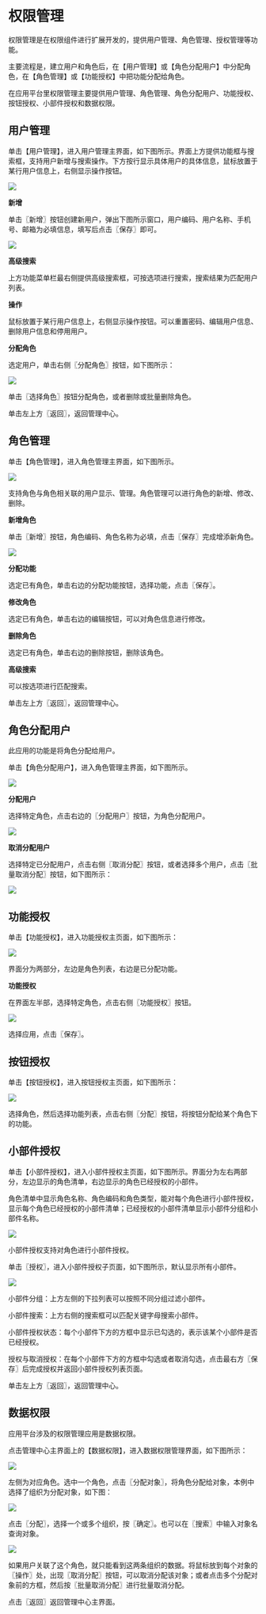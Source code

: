# 权限管理

权限管理是在权限组件进行扩展开发的，提供用户管理、角色管理、授权管理等功能。

主要流程是，建立用户和角色后，在【用户管理】或【角色分配用户】中分配角色，在【角色管理】或【功能授权】中把功能分配给角色。

在应用平台里权限管理主要提供用户管理、角色管理、角色分配用户、功能授权、按钮授权、小部件授权和数据权限。

## 用户管理

单击【用户管理】，进入用户管理主界面，如下图所示。界面上方提供功能框与搜索框，支持用户新增与搜索操作。下方按行显示具体用户的具体信息，鼠标放置于某行用户信息上，右侧显示操作按钮。

![](/articles/application/5-/images/image40.png)


 
**新增**

单击〖新增〗按钮创建新用户，弹出下图所示窗口，用户编码、用户名称、手机号、邮箱为必填信息，填写后点击〖保存〗即可。

![](/articles/application/5-/images/image41.png)


 
**高级搜索**

上方功能菜单栏最右侧提供高级搜索框，可按选项进行搜索，搜索结果为匹配用户列表。

**操作**

鼠标放置于某行用户信息上，右侧显示操作按钮。可以重置密码、编辑用户信息、删除用户信息和停用用户。

**分配角色**

选定用户，单击右侧〖分配角色〗按钮，如下图所示：

![](/articles/application/5-/images/image42.png)


 
单击〖选择角色〗按钮分配角色，或者删除或批量删除角色。

单击左上方〖返回〗，返回管理中心。

## 角色管理

单击【角色管理】，进入角色管理主界面，如下图所示。

![](/articles/application/5-/images/image43.png)


 
支持角色与角色相关联的用户显示、管理。角色管理可以进行角色的新增、修改、删除。

**新增角色**

单击〖新增〗按钮，角色编码、角色名称为必填，点击〖保存〗完成增添新角色。

![](/articles/application/5-/images/image44.png) 


**分配功能**

选定已有角色，单击右边的分配功能按钮，选择功能，点击〖保存〗。

**修改角色**

选定已有角色，单击右边的编辑按钮，可以对角色信息进行修改。

**删除角色**

选定已有角色，单击右边的删除按钮，删除该角色。

**高级搜索**

可以按选项进行匹配搜索。

单击左上方〖返回〗，返回管理中心。

## 角色分配用户

此应用的功能是将角色分配给用户。

单击【角色分配用户】，进入角色管理主界面，如下图所示。

![](/articles/application/5-/images/image45.png) 



 
**分配用户**

选择特定角色，点击右边的〖分配用户〗按钮，为角色分配用户。

![](/articles/application/5-/images/image46.png) 



 
**取消分配用户**

选择特定已分配用户，点击右侧〖取消分配〗按钮，或者选择多个用户，点击〖批量取消分配〗按钮，如下图所示：

![](/articles/application/5-/images/image47.png) 



 
## 功能授权

单击【功能授权】，进入功能授权主页面，如下图所示：

![](/articles/application/5-/images/image48.png) 



 
界面分为两部分，左边是角色列表，右边是已分配功能。

**功能授权**

在界面左半部，选择特定角色，点击右侧〖功能授权〗按钮。

![](/articles/application/5-/images/image49.png) 



 
选择应用，点击〖保存〗。

## 按钮授权

单击【按钮授权】，进入按钮授权主页面，如下图所示：

![](/articles/application/5-/images/image50.png) 



 
选择角色，然后选择功能列表，点击右侧〖分配〗按钮，将按钮分配给某个角色下的功能。

## 小部件授权

单击【小部件授权】，进入小部件授权主页面，如下图所示。界面分为左右两部分，左边显示的角色清单，右边显示的角色已经授权的小部件。

角色清单中显示角色名称、角色编码和角色类型，能对每个角色进行小部件授权，显示每个角色已经授权的小部件清单；已经授权的小部件清单显示小部件分组和小部件名称。

![](/articles/application/5-/images/image51.png) 



 
小部件授权支持对角色进行小部件授权。

单击〖授权〗，进入小部件授权子页面，如下图所示，默认显示所有小部件。

![](/articles/application/5-/images/image52.png) 



 
小部件分组：上方左侧的下拉列表可以按照不同分组过滤小部件。

小部件搜索：上方右侧的搜索框可以匹配关键字母搜索小部件。

小部件授权状态：每个小部件下方的方框中显示已勾选的，表示该某个小部件是否已经授权。

授权与取消授权：在每个小部件下方的方框中勾选或者取消勾选，点击最右方〖保存〗后完成授权并返回小部件授权列表页面。

单击左上方〖返回〗，返回管理中心。

## 数据权限

应用平台涉及的权限管理应用是数据权限。

点击管理中心主界面上的【数据权限】，进入数据权限管理界面，如下图所示：

![](/articles/application/5-/images/image53.png) 



 
左侧为对应角色。选中一个角色，点击〖分配对象〗，将角色分配给对象，本例中选择了组织为分配对象，如下图：

![](/articles/application/5-/images/image54.png) 



 
点击〖分配〗，选择一个或多个组织，按〖确定〗。也可以在〖搜索〗中输入对象名查询对象。

![](/articles/application/5-/images/image55.png) 



 
如果用户关联了这个角色，就只能看到这两条组织的数据。将鼠标放到每个对象的〖操作〗处，出现〖取消分配〗按钮，可以取消分配该对象；或者点击多个分配对象前的方框，然后按〖批量取消分配〗进行批量取消分配。

点击〖返回〗返回管理中心主界面。
